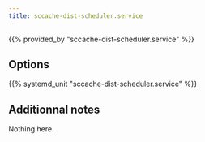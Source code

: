 ```yaml
---
title: sccache-dist-scheduler.service
---
```


{{% provided_by "sccache-dist-scheduler.service" %}}

## Options

{{% systemd_unit "sccache-dist-scheduler.service" %}}

## Additionnal notes

Nothing here.